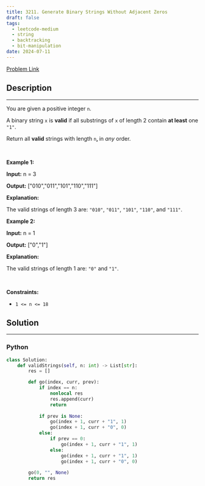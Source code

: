 ```yaml
---
title: 3211. Generate Binary Strings Without Adjacent Zeros
draft: false
tags: 
  - leetcode-medium
  - string
  - backtracking
  - bit-manipulation
date: 2024-07-11
---
```


[Problem Link](https://leetcode.com/problems/generate-binary-strings-without-adjacent-zeros/)

## Description

---
<p>You are given a positive integer <code>n</code>.</p>

<p>A binary string <code>x</code> is <strong>valid</strong> if all <span data-keyword="substring-nonempty">substrings</span> of <code>x</code> of length 2 contain <strong>at least</strong> one <code>&quot;1&quot;</code>.</p>

<p>Return all <strong>valid</strong> strings with length <code>n</code><strong>, </strong>in <em>any</em> order.</p>

<p>&nbsp;</p>
<p><strong class="example">Example 1:</strong></p>

<div class="example-block">
<p><strong>Input:</strong> <span class="example-io">n = 3</span></p>

<p><strong>Output:</strong> <span class="example-io">[&quot;010&quot;,&quot;011&quot;,&quot;101&quot;,&quot;110&quot;,&quot;111&quot;]</span></p>

<p><strong>Explanation:</strong></p>

<p>The valid strings of length 3 are: <code>&quot;010&quot;</code>, <code>&quot;011&quot;</code>, <code>&quot;101&quot;</code>, <code>&quot;110&quot;</code>, and <code>&quot;111&quot;</code>.</p>
</div>

<p><strong class="example">Example 2:</strong></p>

<div class="example-block">
<p><strong>Input:</strong> <span class="example-io">n = 1</span></p>

<p><strong>Output:</strong> <span class="example-io">[&quot;0&quot;,&quot;1&quot;]</span></p>

<p><strong>Explanation:</strong></p>

<p>The valid strings of length 1 are: <code>&quot;0&quot;</code> and <code>&quot;1&quot;</code>.</p>
</div>

<p>&nbsp;</p>
<p><strong>Constraints:</strong></p>

<ul>
	<li><code>1 &lt;= n &lt;= 18</code></li>
</ul>


## Solution

---
### Python
``` py title='generate-binary-strings-without-adjacent-zeros'
class Solution:
    def validStrings(self, n: int) -> List[str]:
        res = []

        def go(index, curr, prev):
            if index == n:
                nonlocal res
                res.append(curr)
                return
            
            if prev is None:
                go(index + 1, curr + "1", 1)
                go(index + 1, curr + "0", 0)
            else:
                if prev == 0:
                    go(index + 1, curr + "1", 1)
                else:
                    go(index + 1, curr + "1", 1)
                    go(index + 1, curr + "0", 0)
        
        go(0, "", None)
        return res
        
        
```

